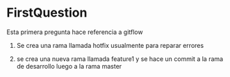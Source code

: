 # FirstQuestion

Esta primera pregunta hace referencia a gitflow

1. Se crea una rama llamada hotfix usualmente para reparar errores

2. se crea una nueva rama llamada feature1 y se hace un commit a la rama de desarrollo luego a la rama master
